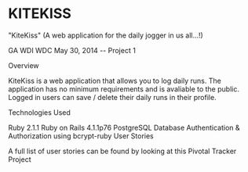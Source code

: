 # KITEKISS

"KiteKiss"
(A web application for the  daily jogger in us all...!) 

GA WDI WDC May 30, 2014 -- Project 1

Overview

KiteKiss is a web application that allows you to log daily runs. The application has no minimum requirements and is avaliable to the public. Logged in users can save / delete their daily runs in their profile. 

Technologies Used

Ruby 2.1.1
Ruby on Rails 4.1.1p76
PostgreSQL Database
Authentication & Authorization using bcrypt-ruby
User Stories

A full list of user stories can be found by looking at this Pivotal Tracker Project